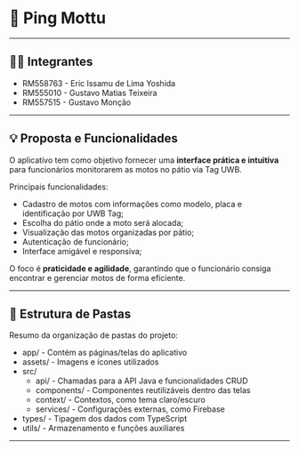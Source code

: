# 🛵 Ping Mottu

---
## 👨‍💻 Integrantes

- RM558763 - Eric Issamu de Lima Yoshida
- RM555010 - Gustavo Matias Teixeira
- RM557515 - Gustavo Monção   

---
## 💡 Proposta e Funcionalidades

O aplicativo tem como objetivo fornecer uma **interface prática e intuitiva** para funcionários monitorarem as motos no pátio via Tag UWB.  

Principais funcionalidades:

- Cadastro de motos com informações como modelo, placa e identificação por UWB Tag;
- Escolha do pátio onde a moto será alocada;
- Visualização das motos organizadas por pátio;
- Autenticação de funcionário;
- Interface amigável e responsiva;

O foco é **praticidade e agilidade**, garantindo que o funcionário consiga encontrar e gerenciar motos de forma eficiente.

---
## 📁 Estrutura de Pastas

Resumo da organização de pastas do projeto:


- app/ - Contém as páginas/telas do aplicativo
- assets/ - Imagens e ícones utilizados
- src/
  - api/ - Chamadas para a API Java e funcionalidades CRUD
  - components/ - Componentes reutilizáveis dentro das telas
  - context/ - Contextos, como tema claro/escuro
  - services/ - Configurações externas, como Firebase
- types/ - Tipagem dos dados com TypeScript
- utils/ - Armazenamento e funções auxiliares

---
